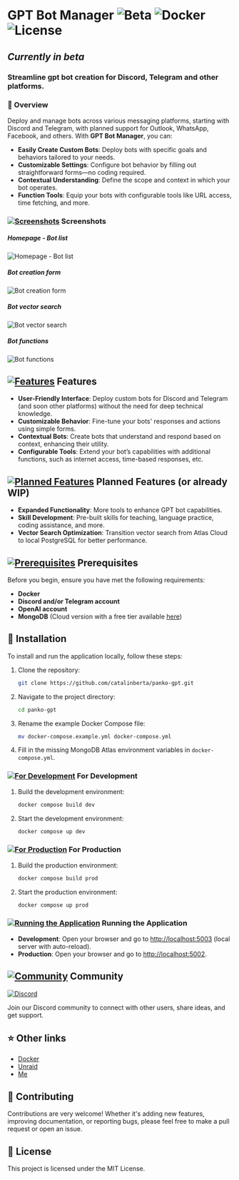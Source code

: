 # GPT Bot Manager ![Beta](https://img.shields.io/badge/status-beta-yellow) ![Docker](https://img.shields.io/badge/Docker-Ready-blue) ![License](https://img.shields.io/badge/license-MIT-green)

## _*Currently in beta*_

### Streamline gpt bot creation for Discord, Telegram and other platforms.

### 🚀 Overview
Deploy and manage bots across various messaging platforms, starting with Discord and Telegram, with planned support for Outlook, WhatsApp, Facebook, and others. With **GPT Bot Manager**, you can:

- **Easily Create Custom Bots**: Deploy bots with specific goals and behaviors tailored to your needs.
- **Customizable Settings**: Configure bot behavior by filling out straightforward forms—no coding required.
- **Contextual Understanding**: Define the scope and context in which your bot operates.
- **Function Tools**: Equip your bots with configurable tools like URL access, time fetching, and more.

### [![Screenshots](https://img.shields.io/badge/Screenshots-E74C3C?logo=image&logoColor=white)](https://github.com/UsmangrowXAi/panko-gpt/blob/master/README.md#community-) Screenshots

##### Homepage - Bot list
![Homepage - Bot list](https://catalinberta.com/files/panko/panko-gpt/screenshots/01-homepage.png)
##### Bot creation form
![Bot creation form](https://catalinberta.com/files/panko/panko-gpt/screenshots/02-create-form.png)
##### Bot vector search
![Bot vector search](https://catalinberta.com/files/panko/panko-gpt/screenshots/03-create-vector-search.png)
##### Bot functions
![Bot functions](https://catalinberta.com/files/panko/panko-gpt/screenshots/05-functions.png)

## [![Features](https://img.shields.io/badge/Features-8E44AD?logo=features&logoColor=white)](https://github.com/UsmangrowXAi/panko-gpt/blob/master/README.md#community-) Features
- **User-Friendly Interface**: Deploy custom bots for Discord and Telegram (and soon other platforms) without the need for deep technical knowledge.
- **Customizable Behavior**: Fine-tune your bots' responses and actions using simple forms.
- **Contextual Bots**: Create bots that understand and respond based on context, enhancing their utility.
- **Configurable Tools**: Extend your bot’s capabilities with additional functions, such as internet access, time-based responses, etc.

## [![Planned Features](https://img.shields.io/badge/Planned%20Features-F39C12?logo=rocket&logoColor=white)](https://github.com/UsmangrowXAi/panko-gpt/blob/master/README.md#community-) Planned Features (or already WIP)

- **Expanded Functionality**: More tools to enhance GPT bot capabilities.
- **Skill Development**: Pre-built skills for teaching, language practice, coding assistance, and more.
- **Vector Search Optimization**: Transition vector search from Atlas Cloud to local PostgreSQL for better performance.
  
## [![Prerequisites](https://img.shields.io/badge/Prerequisites-0D6EFD?logo=docker&logoColor=white)](https://github.com/UsmangrowXAi/panko-gpt/blob/master/README.md#community-) Prerequisites

Before you begin, ensure you have met the following requirements:

- **Docker**
- **Discord and/or Telegram account**
- **OpenAI account**
- **MongoDB** (Cloud version with a free tier available [here](https://www.mongodb.com/cloud/atlas/register))

## 📝 Installation

To install and run the application locally, follow these steps:

1. Clone the repository:
   ```bash
   git clone https://github.com/catalinberta/panko-gpt.git
   ```

2. Navigate to the project directory:
   ```bash
   cd panko-gpt
   ```

3. Rename the example Docker Compose file:
   ```bash
   mv docker-compose.example.yml docker-compose.yml
   ```

4. Fill in the missing MongoDB Atlas environment variables in `docker-compose.yml`.

### [![For Development](https://img.shields.io/badge/For%20Development-FF5733?logo=visual-studio-code&logoColor=white)](https://github.com/UsmangrowXAi/panko-gpt/blob/master/README.md#community-) For Development

1. Build the development environment:
   ```bash
   docker compose build dev
   ```

2. Start the development environment:
   ```bash
   docker compose up dev
   ```

### [![For Production](https://img.shields.io/badge/For%20Production-28A745?logo=heroku&logoColor=white)](https://github.com/UsmangrowXAi/panko-gpt/blob/master/README.md#community-) For Production

1. Build the production environment:
   ```bash
   docker compose build prod
   ```

2. Start the production environment:
   ```bash
   docker compose up prod
   ```

### [![Running the Application](https://img.shields.io/badge/Running%20the%20Application-3498DB?logo=server&logoColor=white)](https://github.com/UsmangrowXAi/panko-gpt/blob/master/README.md#community-) Running the Application

- **Development**: Open your browser and go to [http://localhost:5003](http://localhost:5003) (local server with auto-reload).
- **Production**: Open your browser and go to [http://localhost:5002](http://localhost:5002).

## [![Community](https://img.shields.io/badge/Community-7289DA?logo=discord&logoColor=white)](https://github.com/UsmangrowXAi/panko-gpt/blob/master/README.md#community-) Community

[![Discord](https://img.shields.io/badge/Discord-Join%20Us-7289DA?logo=discord&logoColor=white)](https://eq6w.short.gy/discord-invite-github)

Join our Discord community to connect with other users, share ideas, and get support.

## ⭐️ Other links
- [Docker](https://hub.docker.com/repository/docker/catalinbertadev/panko-gpt)
- [Unraid](https://unraid.net/community/apps?q=panko-gpt)
- [Me](https://catalinberta.com)

## 🤝 Contributing
Contributions are very welcome! Whether it's adding new features, improving documentation, or reporting bugs, please feel free to make a pull request or open an issue.

## 📃 License
This project is licensed under the MIT License.
